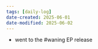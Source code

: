 ```yaml
---
tags: [daily-log]
date-created: 2025-06-01
date-modified: 2025-06-02
---
```


- went to the #waning EP release